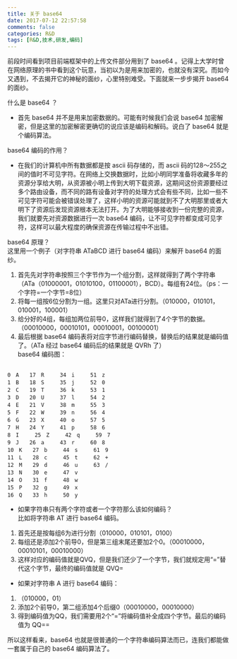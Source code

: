 ```yaml
---
title: 关于 base64
date: 2017-07-12 22:57:58
comments: false
categories: R&D
tags: [R&D,技术,研发,编码]
---
```

前段时间看到项目前端框架中的上传文件部分用到了 base64 。记得上大学时曾在网络原理的书中看到这个玩意，当初以为是用来加密的，也就没有深究。而如今又遇到，不去揭开它的神秘的面纱，心里特别难受。下面就来一步步揭开 base64 的面纱。  

什么是 base64 ？
* 首先 base64 并不是用来加密数据的。可能有时候我们会说 base64 加密解密，但是这里的加密解密更确切的说应该是编码和解码。说白了 base64 就是个编码算法。  

base64 编码的作用？  
* 在我们的计算机中所有数据都是按 ascii 码存储的，而 ascii 码的128～255之间的值时不可见字符。在网络上交换数据时，比如小明同学准备将收藏多年的资源分享给大明，从资源被小明上传到大明下载资源，这期间这份资源要经过多个路由设备，而不同的路有设备对字符的处理方式会有些不同，比如一些不可见字符可能会被错误处理了，这样小明的资源可能就到不了大明那里或者大明下了资源后发现资源根本无法打开。为了大明能够接收到一份完整的资源，我们就要先对资源数据进行一次 base64 编码，让不可见字符都变成可见字符，这样可以最大程度的确保资源在传输过程中不出错。  

base64 原理？  
这里用一个例子（对字符串 ATaBCD 进行 base64 编码）来解开 base64 的面纱。  
1. 首先先对字符串按照三个字节作为一个组分割，这样就得到了两个字符串（ATa（01000001，01010100，01100001），BCD）。每组有24位。（ps：一个字符=一个字节=8位）
2. 将每一组按6位分割为一组。这里只对ATa进行分割。（010000，010101，010001，100001）
3. 给分好的4组，每组加两位前导0，这样我们就得到了4个字节的数据。（00010000，00010101，00010001，00100001）
4. 最后根据 base64 编码表将对应字节进行编码替换，替换后的结果就是编码值了。（ATa 经过 base64 编码后的结果就是 QVRh 了）  
base64 编码图：
<pre><code>
0　A　　17　R　　　34　i　　　51　z
1　B　　18　S　　　35　j　　　52　0
2　C　　19　T　　　36　k　　　53　1
3　D　　20　U　　　37　l　　　54　2
4　E　　21　V　　　38　m　　　55　3
5　F　　22　W　　　39　n　　　56　4
6　G　　23　X　　　40　o　　　57　5
7　H　　24　Y　　　41　p　　　58　6
8　I　　　25　Z　　　42　q　　　59　7
9　J　　26　a　　　43　r　　　60　8
10　K　　27　b　　　44　s　　　61　9
11　L　　28　c　　　45　t　　　62　+
12　M　　29　d　　　46　u　　　63　/
13　N　　30　e　　　47　v
14　O　　31　f　　　48　w
15　P　　32　g　　　49　x
16　Q　　33　h　　　50　y
</code></pre>  
* 如果字符串只有两个字符或者一个字符那么该如何编码？  
比如将字符串 AT 进行 base64 编码。
1. 首先还是按每组6为进行分割（010000，010101，0100）
2. 每组还是添加2个前导0，但是第三组末尾还要加2个0。（00010000，00010101，00010000）
3. 这样对应的编码值就是QVQ，但是我们还少了一个字节，我们就规定用“=”替代这个字节，最终的编码值就是 QVQ=
* 如果对字符串 A 进行 base64 编码：
1. （010000，01）
2. 添加2个前导0，第二组添加4个后缀0（00010000，00010000）
3. 得到编码值为QQ，我们需要用2个“=”将编码值补全成四个字节。最后的编码值为 QQ==  

所以这样看来，base64 也就是很普通的一个字符串编码算法而已，连我们都能做一套属于自己的 base64 编码算法了。
